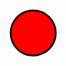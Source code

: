 <svg width="100" height="100">
  <circle cx="50" cy="50" r="40" stroke="black" stroke-width="3" fill="red" />
</svg>
